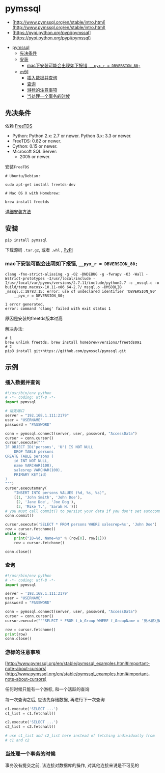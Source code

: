 # pymssql

- [http://www.pymssql.org/en/stable/intro.html](http://www.pymssql.org/en/stable/intro.html)
- [https://pypi.python.org/pypi/pymssql](https://pypi.python.org/pypi/pymssql)

<!-- TOC -->

- [pymssql](#pymssql)
    - [先决条件](#先决条件)
    - [安装](#安装)
        - [mac下安装可能会出现如下报错, `__pyx_r = DBVERSION_80;`](#mac下安装可能会出现如下报错-__pyx_r--dbversion_80)
    - [示例](#示例)
        - [插入数据并查询](#插入数据并查询)
        - [查询](#查询)
        - [游标的注意事项](#游标的注意事项)
        - [当处理一个事务的时候](#当处理一个事务的时候)

<!-- /TOC -->

## 先决条件

依赖 [FreeTDS](http://www.freetds.org/)

* Python: Python 2.x: 2.7 or newer. Python 3.x: 3.3 or newer.
* FreeTDS: 0.82 or newer.
* Cython: 0.15 or newer.
* Microsoft SQL Server:
    * 2005 or newer.

安装`FreeTDS`

```shell
# Ubuntu/Debian:

sudo apt-get install freetds-dev

# Mac OS X with Homebrew:

brew install freetds
```

[详细安装方法](http://www.pymssql.org/en/stable/freetds.html#installation)

## 安装

```shell
pip install pymssql
```

下载源码 `.tar.gz`, 或者 `.whl` , [PyPI](https://pypi.python.org/pypi/pymssql)

### mac下安装可能会出现如下报错, `__pyx_r = DBVERSION_80;`

```shell
clang -fno-strict-aliasing -g -O2 -DNDEBUG -g -fwrapv -O3 -Wall -Wstrict-prototypes -I/usr/local/include -I/usr/local/var/pyenv/versions/2.7.11/include/python2.7 -c _mssql.c -o build/temp.macosx-10.11-x86_64-2.7/_mssql.o -DMSDBLIB
_mssql.c:18783:15: error: use of undeclared identifier 'DBVERSION_80'
    __pyx_r = DBVERSION_80;
              ^
1 error generated.
error: command 'clang' failed with exit status 1
```

原因是安装的freetds版本过高

解决办法:

```shell
# 1
brew unlink freetds; brew install homebrew/versions/freetds091
# 2
pip3 install git+https://github.com/pymssql/pymssql.git
```

## 示例

### 插入数据并查询

```python
#!/usr/bin/env python
# -*- coding: utf-8 -*-
import pymssql

# 指定端口
server = "192.168.1.111:2179"
user = "USERNAME"
password = "PASSWORD"

conn = pymssql.connect(server, user, password, "AccessData")
cursor = conn.cursor()
cursor.execute("""
IF OBJECT_ID('persons', 'U') IS NOT NULL
    DROP TABLE persons
CREATE TABLE persons (
    id INT NOT NULL,
    name VARCHAR(100),
    salesrep VARCHAR(100),
    PRIMARY KEY(id)
)
""")
cursor.executemany(
    "INSERT INTO persons VALUES (%d, %s, %s)",
    [(1, 'John Smith', 'John Doe'),
     (2, 'Jane Doe', 'Joe Dog'),
     (3, 'Mike T.', 'Sarah H.')])
# you must call commit() to persist your data if you don't set autocommit to True
conn.commit()

cursor.execute('SELECT * FROM persons WHERE salesrep=%s', 'John Doe')
row = cursor.fetchone()
while row:
    print("ID=%d, Name=%s" % (row[0], row[1]))
    row = cursor.fetchone()

conn.close()
```

### 查询

```python
#!/usr/bin/env python
# -*- coding: utf-8 -*-
import pymssql

server = '192.168.1.111:2179'
user = "USERNAME"
password = "PASSWORD"

conn = pymssql.connect(server, user, password, "AccessData")
cursor = conn.cursor()
cursor.execute("""SELECT * FROM t_b_Group WHERE f_GroupName = '技术部\服务器'""")

row = cursor.fetchone()
print(row)
conn.close()
```

### 游标的注意事项

[http://www.pymssql.org/en/stable/pymssql_examples.html#important-note-about-cursors](http://www.pymssql.org/en/stable/pymssql_examples.html#important-note-about-cursors)

任何时候只能有一个游标, 和一个活跃的查询

每一次查询之后, 应该先存储数据, 再进行下一次查询

```python
c1.execute('SELECT ...')
c1_list = c1.fetchall()

c2.execute('SELECT ...')
c2_list = c2.fetchall()

# use c1_list and c2_list here instead of fetching individually from
# c1 and c2
```

### 当处理一个事务的时候

事务没有提交之前, 该连接对数据库的操作, 对其他连接来说是不可见的
